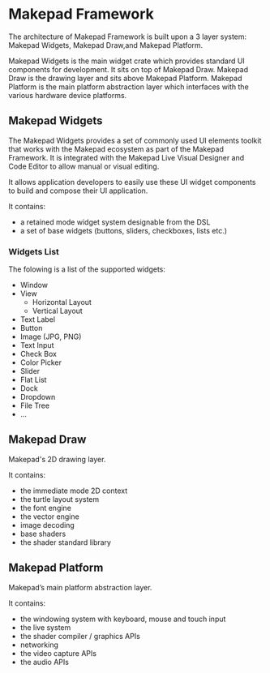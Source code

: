 # Makepad Framework

The architecture of Makepad Framework is built upon a 3 layer system: Makepad Widgets, Makepad Draw,and Makepad Platform.

Makepad Widgets is the main widget crate which provides standard UI components for development. It sits on top of Makepad Draw.
Makepad Draw is the drawing layer and sits above Makepad Platform.
Makepad Platform is the main platform abstraction layer which interfaces with the various hardware device platforms.

## Makepad Widgets

The Makepad Widgets provides a set of commonly used UI elements toolkit that works with the Makepad ecosystem as part of the Makepad Framework. It is integrated with the Makepad Live Visual Designer and Code Editor to allow manual or visual editing.

It allows application developers to easily use these UI widget components to build and compose their UI application.

It contains:

- a retained mode widget system designable from the DSL
- a set of base widgets (buttons, sliders, checkboxes, lists etc.)

### Widgets List

The folowing is a list of the supported widgets:

* Window
* View
    * Horizontal Layout
    * Vertical Layout
* Text Label
* Button
* Image (JPG, PNG)
* Text Input
* Check Box
* Color Picker
* Slider
* Flat List
* Dock
* Dropdown
* File Tree
* ...

## Makepad Draw

Makepad's 2D drawing layer.

It contains:

- the immediate mode 2D context
- the turtle layout system
- the font engine
- the vector engine
- image decoding
- base shaders
- the shader standard library

## Makepad Platform

Makepad’s main platform abstraction layer.

It contains:

- the windowing system with keyboard, mouse and touch input
- the live system
- the shader compiler / graphics APIs
- networking
- the video capture APIs
- the audio APIs